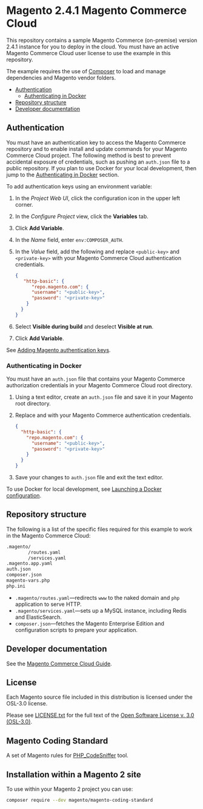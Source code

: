 # Magento 2.4.1 Magento Commerce Cloud

This repository contains a sample Magento Commerce (on-premise) version 2.4.1 instance for you to deploy in the cloud. You must have an active Magento Commerce Cloud user license to use the example in this repository.

The example requires the use of [Composer](https://getcomposer.org/doc/) to load and manage dependencies and Magento vendor folders.

-  [Authentication](#authentication)
    -  [Authenticating in Docker](#authenticating-in-docker)
-  [Repository structure](#repository-structure)
-  [Developer documentation](#developer-documentation)

## Authentication

You must have an authentication key to access the Magento Commerce repository and to enable install and update commands for your Magento Commerce Cloud project. 
The following method is best to prevent accidental exposure of credentials, such as pushing an `auth.json` file to a public repository. If you plan to use Docker for your local development, then jump to the [Authenticating in Docker](#authenticating-in-docker) section.

To add authentication keys using an environment variable:

1.  In the _Project Web UI_, click the configuration icon in the upper left corner.

1.  In the _Configure Project_ view, click the **Variables** tab.

1.  Click **Add Variable**.

1.  In the _Name_ field, enter `env:COMPOSER_AUTH`.

1.  In the _Value_ field, add the following and replace `<public-key>` and `<private-key>` with your Magento Commerce Cloud authentication credentials.

    ```json
    {
       "http-basic": {
          "repo.magento.com": {
          "username": "<public-key>",
          "password": "<private-key>"
        }
      }
    }
    ```

1.  Select **Visible during build** and deselect **Visible at run**.

1.  Click **Add Variable**.

See [Adding Magento authentication keys](https://devdocs.magento.com/cloud/setup/first-time-setup-import-prepare.html#auth-json).

### Authenticating in Docker

You must have an `auth.json` file that contains your Magento Commerce authorization credentials in your Magento Commerce Cloud root directory.

1.  Using a text editor, create an `auth.json` file and save it in your Magento root directory.

1.  Replace <public-key> and <private-key> with your Magento Commerce authentication credentials.

    ```json
    {
      "http-basic": {
        "repo.magento.com": {
          "username": "<public-key>",
          "password": "<private-key>"
        }
      }
    }
    ```

1.  Save your changes to `auth.json` file and exit the text editor.

To use Docker for local development, see [Launching a Docker configuration](https://devdocs.magento.com/cloud/docker/docker-config.html).

## Repository structure

The following is a list of the specific files required for this example to work in the Magento Commerce Cloud:

```bash
.magento/
        /routes.yaml
        /services.yaml
.magento.app.yaml
auth.json
composer.json
magento-vars.php
php.ini
```

-  `.magento/routes.yaml`—redirects `www` to the naked domain and `php` application to serve HTTP.
-  `.magento/services.yaml`—sets up a MySQL instance, including Redis and ElasticSearch. 
-  `composer.json`—fetches the Magento Enterprise Edition and configuration scripts to prepare your application.

## Developer documentation

See the [Magento Commerce Cloud Guide](https://devdocs.magento.com/cloud/bk-cloud.html).

## License
Each Magento source file included in this distribution is licensed under the OSL-3.0 license.

Please see [LICENSE.txt](https://github.com/magento/magento-cloud/blob/master/LICENSE.txt) for the full text of the [Open Software License v. 3.0 (OSL-3.0)](http://opensource.org/licenses/osl-3.0.php).

## Magento Coding Standard

A set of Magento rules for [PHP_CodeSniffer](https://github.com/squizlabs/PHP_CodeSniffer) tool.

## Installation within a Magento 2 site

To use within your Magento 2 project you can use:

```bash
composer require --dev magento/magento-coding-standard
```


